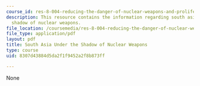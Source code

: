 ```yaml
---
course_id: res-8-004-reducing-the-danger-of-nuclear-weapons-and-proliferation-january-iap-2015
description: This resource contains the information regarding south asia under the
  shadow of nuclear weapons.
file_location: /coursemedia/res-8-004-reducing-the-danger-of-nuclear-weapons-and-proliferation-january-iap-2015/8307d43884d5da2f1f9452a2f8b873ff_MITRES_8-004IAP15_Narang.pdf
file_type: application/pdf
layout: pdf
title: South Asia Under the Shadow of Nuclear Weapons
type: course
uid: 8307d43884d5da2f1f9452a2f8b873ff

---
```

None